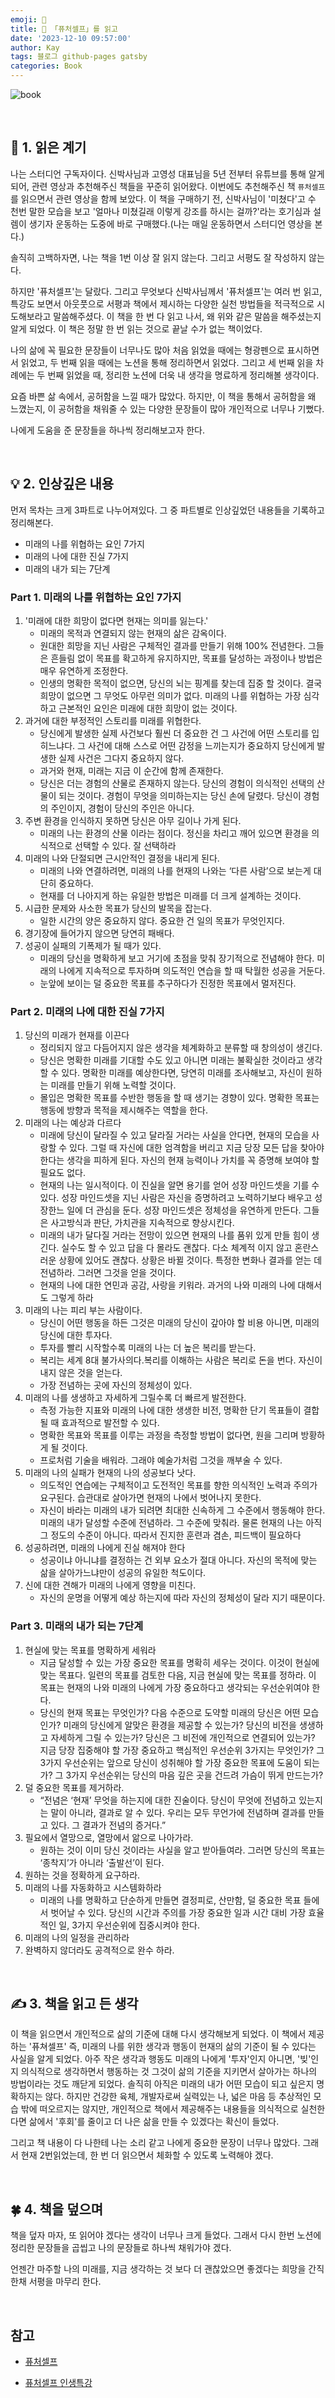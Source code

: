 ```yaml
---
emoji: 📕
title: 📕 「퓨처셀프」를 읽고
date: '2023-12-10 09:57:00'
author: Kay
tags: 블로그 github-pages gatsby
categories: Book
---
```


![book](book-1.jpeg)

<br>

## 🌈 1. 읽은 계기

나는 스터디언 구독자이다. 신박사님과 고영성 대표님을 5년 전부터 유튜브를 통해 알게 되어, 관련 영상과 추천해주신 책들을 꾸준히 읽어왔다.
이번에도 추천해주신 책 `퓨처셀프`를 읽으면서 관련 영상을 함께 보았다. 이 책을 구매하기 전, 신박사님이 '미쳤다'고 수 천번 말한 모습을 보고 '얼마나 미쳤길래 이렇게 강조를 하시는 걸까?'라는 호기심과 설렘이 생기자 운동하는 도중에 바로 구매했다.(나는 매일 운동하면서 스터디언 영상을 본다.)

솔직히 고백하자면, 나는 책을 1번 이상 잘 읽지 않는다. 그리고 서평도 잘 작성하지 않는다.

하지만 '퓨처셀프'는 달랐다. 그리고 무엇보다 신박사님께서 '퓨처셀프'는 여러 번 읽고, 특강도 보면서 아웃풋으로 서평과 책에서 제시하는 다양한 실천 방법들을 적극적으로 시도해보라고 말씀해주셨다. 이 책을 한 번 다 읽고 나서, 왜 위와 같은 말씀을 해주셨는지 알게 되었다. 이 책은 정말 한 번 읽는 것으로 끝날 수가 없는 책이었다.

나의 삶에 꼭 필요한 문장들이 너무나도 많아 처음 읽었을 때에는 형광펜으로 표시하면서 읽었고, 두 번째 읽을 때에는 노션을 통해 정리하면서 읽었다. 그리고 세 번째 읽을 차례에는 두 번째 읽었을 때, 정리한 노션에 더욱 내 생각을 명료하게 정리해볼 생각이다.

요즘 바쁜 삶 속에서, 공허함을 느낄 때가 많았다. 하지만, 이 책을 통해서 공허함을 왜 느꼈는지, 이 공허함을 채워줄 수 있는 다양한 문장들이 많아 개인적으로 너무나 기뻤다.

나에게 도움을 준 문장들을 하나씩 정리해보고자 한다.

<br>

## 💡 2. 인상깊은 내용

먼저 목차는 크게 3파트로 나누어져있다. 그 중 파트별로 인상깊었던 내용들을 기록하고 정리해본다.

- 미래의 나를 위협하는 요인 7가지
- 미래의 나에 대한 진실 7가지
- 미래의 내가 되는 7단계

### Part 1. 미래의 나를 위협하는 요인 7가지

1. '미래에 대한 희망이 없다면 현재는 의미를 잃는다.'
   - 미래의 목적과 연결되지 않는 현재의 삶은 감옥이다.
   - 원대한 희망을 지닌 사람은 구체적인 결과를 만들기 위해 100% 전념한다. 그들은 흔들림 없이 목표를 확고하게 유지하지만, 목표를 달성하는 과정이나 방법은 매우 유연하게 조정한다.
   - 인생의 명확한 목적이 없으면, 당신의 뇌는 핑계를 찾는데 집중 할 것이다. 결국 희망이 없으면 그 무엇도 아무런 의미가 없다. 미래의 나를 위협하는 가장 심각하고 근본적인 요인은 미래에 대한 희망이 없는 것이다.
2. 과거에 대한 부정적인 스토리를 미래를 위협한다.
   - 당신에게 발생한 실제 사건보다 훨씬 더 중요한 건 그 사건에 어떤 스토리를 입히느냐다. 그 사건에 대해 스스로 어떤 감정을 느끼는지가 중요하지 당신에게 발생한 실제 사건은 그다지 중요하지 않다.
   - 과거와 현재, 미래는 지금 이 순간에 함께 존재한다.
   - 당신은 더는 경험의 산물로 존재하지 않는다. 당신의 경험이 의식적인 선택의 산물이 되는 것이다. 경험이 무엇을 의미하는지는 당신 손에 달렸다. 당신이 경험의 주인이지, 경험이 당신의 주인은 아니다.
3. 주변 환경을 인식하지 못하면 당신은 아무 길이나 가게 된다.
   - 미래의 나는 환경의 산물 이라는 점이다. 정신을 차리고 깨어 있으면 환경을 의식적으로 선택할 수 있다. 잘 선택하라
4. 미래의 나와 단절되면 근시안적인 결정을 내리게 된다.
   - 미래의 나와 연결하려면, 미래의 나를 현재의 나와는 ‘다른 사람’으로 보는게 대단히 중요하다.
   - 현재를 더 나아지게 하는 유일한 방법은 미래를 더 크게 설계하는 것이다.
5. 시급한 문제와 사소한 목표가 당신의 발목을 잡는다.
   - 일한 시간의 양은 중요하지 않다. 중요한 건 일의 목표가 무엇인지다.
6. 경기장에 들어가지 않으면 당연히 패배다.
7. 성공이 실패의 기폭제가 될 때가 있다.
   - 미래의 당신을 명확하게 보고 거기에 초점을 맞춰 장기적으로 전념해야 한다. 미래의 나에게 지속적으로 투자하며 의도적인 연습을 할 때 탁월한 성공을 거둔다.
   - 눈앞에 보이는 덜 중요한 목표를 추구하다가 진정한 목표에서 멀저진다.

### Part 2. 미래의 나에 대한 진실 7가지

1. 당신의 미래가 현재를 이끈다
   - 정리되지 않고 다듬어지지 않은 생각을 체계화하고 분류할 때 창의성이 생긴다.
   - 당신은 명확한 미래를 기대할 수도 있고 아니면 미래는 불확실한 것이라고 생각할 수 있다. 명확한 미래를 예상한다면, 당연히 미래를 조사해보고, 자신이 원하는 미래를 만들기 위해 노력할 것이다.
   - 몰입은 명확한 목표를 수반한 행동을 할 때 생기는 경향이 있다. 명확한 목표는 행동에 방향과 목적을 제시해주는 역할을 한다.
2. 미래의 나는 예상과 다르다
   - 미래에 당신이 달라질 수 있고 달라질 거라는 사실을 안다면, 현재의 모습을 사랑할 수 있다. 그럴 때 자신에 대한 엄격함을 버리고 지금 당장 모든 답을 찾아야 한다는 생각을 피하게 된다. 자신의 현재 능력이나 가치를 꼭 증명해 보여야 할 필요도 없다.
   - 현재의 나는 일시적이다. 이 진실을 알면 용기를 얻어 성장 마인드셋을 기를 수 있다. 성장 마인드셋을 지닌 사람은 자신을 증명하려고 노력하기보다 배우고 성장한느 일에 더 관심을 둔다. 성장 마인드셋은 정체성을 유연하게 만든다. 그들은 사고방식과 판단, 가치관을 지속적으로 향상시킨다.
   - 미래의 내가 달다질 거라는 전망이 있으면 현재의 나를 품위 있게 만들 힘이 생긴다. 실수도 할 수 있고 답을 다 몰라도 괜찮다. 다소 체계적 이지 않고 혼란스러운 상황에 있어도 괜찮다. 상황은 바뀔 것이다. 특정한 변화나 결과를 얻는 데 전념하라. 그러면 그것을 얻을 것이다.
   - 현재의 나에 대한 연민과 공감, 사랑을 키워라. 과거의 나와 미래의 나에 대해서도 그렇게 하라
3. 미래의 나는 피리 부는 사람이다.
   - 당신이 어떤 행동을 하든 그것은 미래의 당신이 갚아야 할 비용 아니면, 미래의 당신에 대한 투자다.
   - 투자를 빨리 시작할수록 미래의 나는 더 높은 복리를 받는다.
   - 복리는 세계 8대 불가사의다.복리를 이해하는 사람은 복리로 돈을 번다. 자신이 내지 않은 것을 얻는다.
   - 가장 전념하는 곳에 자신의 정체성이 있다.
4. 미래의 나를 생생하고 자세하게 그릴수록 더 빠르게 발전한다.
   - 측정 가능한 지표와 미래의 나에 대한 생생한 비전, 명확한 단기 목표들이 결합될 때 효과적으로 발전할 수 있다.
   - 명확한 목표와 목표를 이루는 과정을 측정할 방법이 없다면, 원을 그리며 방황하게 될 것이다.
   - 프로처럼 기술을 배워라. 그래야 예술가처럼 그것을 깨부술 수 있다.
5. 미래의 나의 실패가 현재의 나의 성공보다 낫다.
   - 의도적인 연습에는 구체적이고 도전적인 목표를 향한 의식적인 노력과 주의가 요구된다. 습관대로 살아가면 현재의 나에서 벗어나지 못한다.
   - 자신이 바라는 미래의 내가 되려면 최대한 신속하게 그 수준에서 행동해야 한다. 미래의 내가 달성할 수준에 전념하라. 그 수준에 맞춰라. 물론 현재의 나는 아직 그 정도의 수준이 아니다. 따라서 진지한 훈련과 겸손, 피드백이 필요하다
6. 성공하려면, 미래의 나에게 진실 해져야 한다
   - 성공이냐 아니냐를 결정하는 건 외부 요소가 절대 아니다. 자신의 목적에 맞는 삶을 살아가느냐만이 성공의 유일한 척도이다.
7. 신에 대한 견해가 미래의 나에게 영향을 미친다.
   - 자신의 운명을 어떻게 예상 하는지에 따라 자신의 정체성이 달라 지기 때문이다.

### Part 3. 미래의 내가 되는 7단계

1. 현실에 맞는 목표를 명확하게 세워라
   - 지금 달성할 수 있는 가장 중요한 목표를 명확히 세우는 것이다. 이것이 현실에 맞는 목표다. 일련의 목표를 검토한 다음, 지금 현실에 맞는 목표를 정하라. 이 목표는 현재의 나와 미래의 나에게 가장 중요하다고 생각되는 우선순위여야 한다.
   - 당신의 현재 목표는 무엇인가? 다음 수준으로 도약할 미래의 당신은 어떤 모습인가? 미래의 당신에게 알맞은 환경을 제공할 수 있는가? 당신의 비전을 생생하고 자세하게 그릴 수 있는가? 당신은 그 비전에 개인적으로 연결되어 있는가? 지금 당장 집중해야 할 가장 중요하고 핵심적인 우선순위 3가지는 무엇인가? 그 3가지 우선순위는 앞으로 당신이 성취해야 할 가장 중요한 목표에 도움이 되는가? 그 3가지 우선순위는 당신의 마음 깊은 곳을 건드려 가슴이 뛰게 만드는가?
2. 덜 중요한 목표를 제거하라.
   - “전념은 ‘현재’ 무엇을 하는지에 대한 진술이다. 당신이 무엇에 전념하고 있는지는 말이 아니라, 결과로 알 수 있다. 우리는 모두 무언가에 전념하며 결과를 만들고 있다. 그 결과가 전념의 증거다.”
3. 필요에서 열망으로, 열망에서 앎으로 나아가라.
   - 원하는 것이 이미 당신 것이라는 사실을 알고 받아들여라. 그러면 당신의 목표는 ‘종착지’가 아니라 ‘출발선’이 된다.
4. 원하는 것을 정확하게 요구하라.
5. 미래의 나를 자동화하고 시스템화하라
   - 미래의 나를 명확하고 단순하게 만들면 결정피로, 산만함, 덜 중요한 목표 들에서 벗어날 수 있다. 당신의 시간과 주의를 가장 중요한 일과 시간 대비 가장 효율적인 일, 3가지 우선순위에 집중시켜야 한다.
6. 미래의 나의 일정을 관리하라
7. 완벽하지 않더라도 공격적으로 완수 하라.

<br>

## ✍️ 3. 책을 읽고 든 생각

이 책을 읽으면서 개인적으로 삶의 기준에 대해 다시 생각해보게 되었다. 이 책에서 제공하는 '퓨쳐셀프' 즉, 미래의 나를 위한 생각과 행동이 현재의 삶의 기준이 될 수 있다는 사실을 알게 되었다. 아주 작은 생각과 행동도 미래의 나에게 '투자'인지 아니면, '빚'인지 의식적으로 생각하면서 행동하는 것 그것이 삶의 기준을 지키면서 살아가는 하나의 방법이라는 것도 깨닫게 되었다. 솔직히 아직은 미래의 내가 어떤 모습이 되고 싶은지 명확하지는 않다. 하지만 건강한 육체, 개발자로써 실력있는 나, 넓은 마음 등 추상적인 모습 밖에 떠오르지는 않지만, 개인적으로 책에서 제공해주는 내용들을 의식적으로 실천한다면 삶에서 '후회'를 줄이고 더 나은 삶을 만들 수 있겠다는 확신이 들었다.

그리고 책 내용이 다 나한테 나는 소리 같고 나에게 중요한 문장이 너무나 많았다. 그래서 현재 2번읽었는데, 한 번 더 읽으면서 체화할 수 있도록 노력해야 겠다.

<br>

## 🍀 4. 책을 덮으며

책을 덮자 마자, 또 읽어야 겠다는 생각이 너무나 크게 들었다. 그래서 다시 한번 노션에 정리한 문장들을 곱씹고 나의 문장들로 하나씩 채워가야 겠다.

언젠간 마주할 나의 미래를, 지금 생각하는 것 보다 더 괜찮았으면 좋겠다는 희망을 간직한채 서평을 마무리 한다.

<br>

## 참고

- [퓨처셀프](https://www.aladin.co.kr/shop/wproduct.aspx?isbn=K342935366?utm_source=search_ad&utm_medium=google&utm_campaign=nov_bestbook&gad_source=1&gclid=CjwKCAiAvdCrBhBREiwAX6-6UnvcembocUDCmmmkU4OZRzdhFWYXzwSv0fQn3z9f1PQEHn80LrI_6xoCyXEQAvD_BwE)

- [퓨처셀프 인생특강](https://www.youtube.com/watch?v=ZJVZzedpBok&list=PL0-BdeW3LQFPVAcudbw-tt7MeSRdPfMSa)

```toc

```
